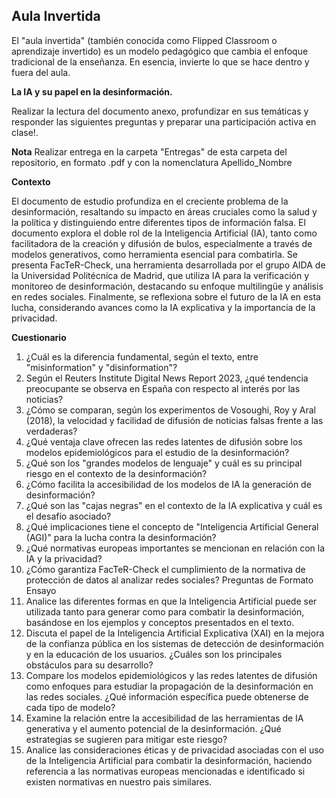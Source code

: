## Aula Invertida

El "aula invertida" (también conocida como Flipped Classroom o aprendizaje invertido) es un modelo pedagógico que cambia el enfoque tradicional de la enseñanza. En esencia, invierte lo que se hace dentro y fuera del aula.

**La IA y su papel en la desinformación.**

Realizar la lectura del documento anexo, profundizar en sus temáticas y responder las siguientes preguntas y preparar una participación activa en clase!.   

**Nota** Realizar entrega en la carpeta "Entregas" de esta carpeta del repositorio, en formato .pdf y con la nomenclatura Apellido_Nombre

**Contexto**

El documento de estudio profundiza en el creciente problema de la desinformación, resaltando su impacto en áreas cruciales como la salud y la política y distinguiendo entre diferentes tipos de información falsa. El documento explora el doble rol de la Inteligencia Artificial (IA), tanto como facilitadora de la creación y difusión de bulos, especialmente a través de modelos generativos, como herramienta esencial para combatirla. Se presenta FacTeR-Check, una herramienta desarrollada por el grupo AIDA de la Universidad Politécnica de Madrid, que utiliza IA para la verificación y monitoreo de desinformación, destacando su enfoque multilingüe y análisis en redes sociales. Finalmente, se reflexiona sobre el futuro de la IA en esta lucha, considerando avances como la IA explicativa y la importancia de la privacidad.

**Cuestionario**
1. ¿Cuál es la diferencia fundamental, según el texto, entre "misinformation" y "disinformation"?
2. Según el Reuters Institute Digital News Report 2023, ¿qué tendencia preocupante se observa en España con respecto al interés por las noticias?
3. ¿Cómo se comparan, según los experimentos de Vosoughi, Roy y Aral (2018), la velocidad y facilidad de difusión de noticias falsas frente a las verdaderas?
4. ¿Qué ventaja clave ofrecen las redes latentes de difusión sobre los modelos epidemiológicos para el estudio de la desinformación?
5. ¿Qué son los "grandes modelos de lenguaje" y cuál es su principal riesgo en el contexto de la desinformación?
6. ¿Cómo facilita la accesibilidad de los modelos de IA la generación de desinformación?
7. ¿Qué son las "cajas negras" en el contexto de la IA explicativa y cuál es el desafío asociado?
8. ¿Qué implicaciones tiene el concepto de "Inteligencia Artificial General (AGI)" para la lucha contra la desinformación?
9. ¿Qué normativas europeas importantes se mencionan en relación con la IA y la privacidad?
10. ¿Cómo garantiza FacTeR-Check el cumplimiento de la normativa de protección de datos al analizar redes sociales?
Preguntas de Formato Ensayo
11. Analice las diferentes formas en que la Inteligencia Artificial puede ser utilizada tanto para generar como para combatir la desinformación, basándose en los ejemplos y conceptos presentados en el texto.
12. Discuta el papel de la Inteligencia Artificial Explicativa (XAI) en la mejora de la confianza pública en los sistemas de detección de desinformación y en la educación de los usuarios. ¿Cuáles son los principales obstáculos para su desarrollo?
13. Compare los modelos epidemiológicos y las redes latentes de difusión como enfoques para estudiar la propagación de la desinformación en las redes sociales. ¿Qué información específica puede obtenerse de cada tipo de modelo?
14. Examine la relación entre la accesibilidad de las herramientas de IA generativa y el aumento potencial de la desinformación. ¿Qué estrategias se sugieren para mitigar este riesgo?
15. Analice las consideraciones éticas y de privacidad asociadas con el uso de la Inteligencia Artificial para combatir la desinformación, haciendo referencia a las normativas europeas mencionadas e identificado si existen normativas en nuestro pais similares.
